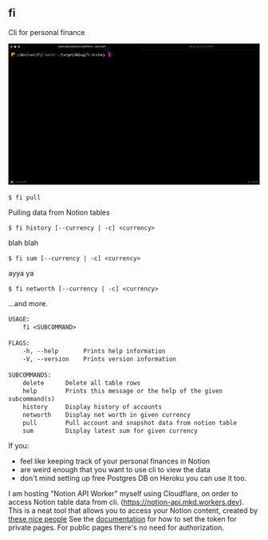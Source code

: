 ## fi

Cli for personal finance

![fi history](./assets/history.gif)

```
$ fi pull
```
Pulling data from Notion tables

```
$ fi history [--currency | -c] <currency>
```
blah blah

```
$ fi sum [--currency | -c] <currency>
```
ayya ya

```
$ fi networth [--currency | -c] <currency>
```


…and more.

```
USAGE:
    fi <SUBCOMMAND>

FLAGS:
    -h, --help       Prints help information
    -V, --version    Prints version information

SUBCOMMANDS:
    delete      Delete all table rows
    help        Prints this message or the help of the given subcommand(s)
    history     Display history of accounts
    networth    Display net worth in given currency
    pull        Pull account and snapshot data from notion table
    sum         Display latest sum for given currency
```

If you:

- feel like keeping track of your personal finances in Notion
- are weird enough that you want to use cli to view the data
- don't mind setting up free Postgres DB on Heroku
  you can use it too.

I am hosting "Notion API Worker" myself using Cloudflare, on order to access Notion table data from cli. (https://notion-api.mkd.workers.dev).
This is a neat tool that allows you to access your Notion content, created by [these nice people](https://github.com/splitbee/notion-api-worker)
See the [documentation](https://github.com/splitbee/notion-api-worker) for how to set the token for private pages. For public pages there's no need for authorization.

